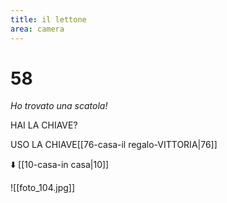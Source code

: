 ```yaml
---
title: il lettone
area: camera
---
```

# 58
_Ho trovato una scatola!_

HAI LA CHIAVE? 

USO LA CHIAVE[[76-casa-il regalo-VITTORIA|76]]

⬇️ [[10-casa-in casa|10]]

![[foto_104.jpg]]
